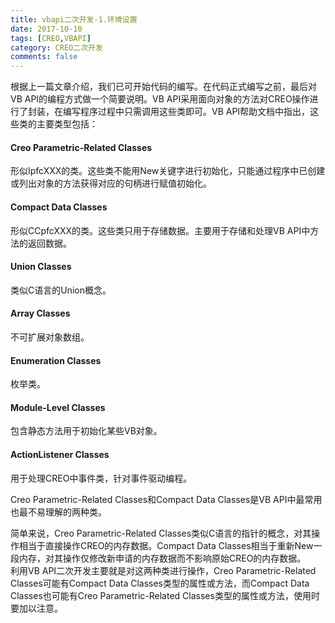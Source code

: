 ```yaml
---
title: vbapi二次开发-1.环境设置
date: 2017-10-10
tags: [CREO,VBAPI]
category: CREO二次开发
comments: false
---
```


根据上一篇文章介绍，我们已可开始代码的编写。在代码正式编写之前，最后对VB API的编程方式做一个简要说明。VB API采用面向对象的方法对CREO操作进行了封装，在编写程序过程中只需调用这些类即可。VB API帮助文档中指出，这些类的主要类型包括：


#### Creo Parametric-Related Classes

形似IpfcXXX的类。这些类不能用New关键字进行初始化，只能通过程序中已创建或列出对象的方法获得对应的句柄进行赋值初始化。


#### Compact Data Classes
形似CCpfcXXX的类。这些类只用于存储数据。主要用于存储和处理VB API中方法的返回数据。

#### Union Classes
类似C语言的Union概念。

#### Array Classes
不可扩展对象数组。

#### Enumeration Classes
枚举类。

#### Module-Level Classes
包含静态方法用于初始化某些VB对象。


#### ActionListener Classes
用于处理CREO中事件类，针对事件驱动编程。

Creo Parametric-Related Classes和Compact Data Classes是VB API中最常用也最不易理解的两种类。  

简单来说，Creo Parametric-Related Classes类似C语言的指针的概念，对其操作相当于直接操作CREO的内存数据。Compact Data Classes相当于重新New一段内存，对其操作仅修改新申请的内存数据而不影响原始CREO的内存数据。  
利用VB API二次开发主要就是对这两种类进行操作，Creo Parametric-Related Classes可能有Compact Data Classes类型的属性或方法，而Compact Data Classes也可能有Creo Parametric-Related Classes类型的属性或方法，使用时要加以注意。
